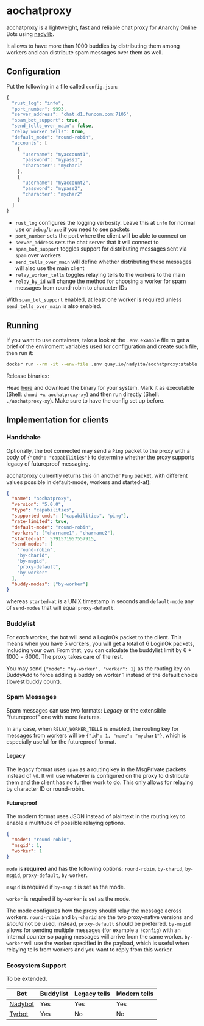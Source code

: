 # aochatproxy

aochatproxy is a lightweight, fast and reliable chat proxy for Anarchy Online Bots using [nadylib](https://github.com/Nadybot/nadylib).

It allows to have more than 1000 buddies by distributing them among workers and can distribute spam messages over them as well.

## Configuration

Put the following in a file called `config.json`:

```javascript
{
  "rust_log": "info",
  "port_number": 9993,
  "server_address": "chat.d1.funcom.com:7105",
  "spam_bot_support": true,
  "send_tells_over_main": false,
  "relay_worker_tells": true,
  "default_mode": "round-robin",
  "accounts": [
    {
      "username": "myaccount1",
      "password": "mypass1",
      "character": "mychar1"
    },
    {
      "username": "myaccount2",
      "password": "mypass2",
      "character": "mychar2"
    }
  ]
}
```

- `rust_log` configures the logging verbosity. Leave this at `info` for normal use or `debug`/`trace` if you need to see packets
- `port_number` sets the port where the client will be able to connect on
- `server_address` sets the chat server that it will connect to
- `spam_bot_support` toggles support for distributing messages sent via `spam` over workers
- `send_tells_over_main` will define whether distributing these messages will also use the main client
- `relay_worker_tells` toggles relaying tells to the workers to the main
- `relay_by_id` will change the method for choosing a worker for spam messages from round-robin to character IDs

With `spam_bot_support` enabled, at least one worker is required unless `send_tells_over_main` is also enabled.

## Running

If you want to use containers, take a look at the `.env.example` file to get a brief of the enviroment variables used for configuration and create such file, then run it:

```bash
docker run --rm -it --env-file .env quay.io/nadyita/aochatproxy:stable
```

Release binaries:

Head [here](https://github.com/Nadybot/aochatproxy/releases/latest) and download the binary for your system. Mark it as executable (Shell: `chmod +x aochatproxy-xy`) and then run directly (Shell: `./aochatproxy-xy`). Make sure to have the config set up before.

## Implementation for clients

### Handshake

Optionally, the bot connected may send a `Ping` packet to the proxy with a body of `{"cmd": "capabilities"}` to determine whether the proxy supports legacy of futureproof messaging.

aochatproxy currently returns this (in another `Ping` packet, with different values possible in default-mode, workers and started-at):

```json
{
  "name": "aochatproxy",
  "version": "5.0.0",
  "type": "capabilities",
  "supported-cmds": ["capabilities", "ping"],
  "rate-limited": true,
  "default-mode": "round-robin",
  "workers": ["charname1", "charname2"],
  "started-at": 5791571957557915,
  "send-modes": [
    "round-robin",
    "by-charid",
    "by-msgid",
    "proxy-default",
    "by-worker"
  ],
  "buddy-modes": ["by-worker"]
}
```

whereas `started-at` is a UNIX timestamp in seconds and `default-mode` any of `send-modes` that will equal `proxy-default`.

### Buddylist

For _each_ worker, the bot will send a LoginOk packet to the client. This means when you have 5 workers, you will get a total of 6 LoginOk packets, including your own. From that, you can calculate the buddylist limit by 6 \* 1000 = 6000. The proxy takes care of the rest.

You may send `{"mode": "by-worker", "worker": 1}` as the routing key on BuddyAdd to force adding a buddy on worker 1 instead of the default choice (lowest buddy count).

### Spam Messages

Spam messages can use two formats: _Legacy_ or the extensible "futureproof" one with more features.

In any case, when `RELAY_WORKER_TELLS` is enabled, the routing key for messages from workers will be `{"id": 1, "name": "mychar1"}`, which is especially useful for the futureproof format.

#### Legacy

The legacy format uses `spam` as a routing key in the MsgPrivate packets instead of `\0`. It will use whatever is configured on the proxy to distribute them and the client has no further work to do. This only allows for relaying by character ID or round-robin.

#### Futureproof

The modern format uses JSON instead of plaintext in the routing key to enable a multitude of possible relaying options.

```json
{
  "mode": "round-robin",
  "msgid": 1,
  "worker": 1
}
```

`mode` is **required** and has the following options: `round-robin`, `by-charid`, `by-msgid`, `proxy-default`, `by-worker`.

`msgid` is required if `by-msgid` is set as the mode.

`worker` is required if `by-worker` is set as the mode.

The mode configures how the proxy should relay the message across workers. `round-robin` and `by-charid` are the two proxy-native versions and _should_ not be used, instead, `proxy-default` should be preferred. `by-msgid` allows for sending multiple messages (for example a `!config`) with an internal counter so paging messages will arrive from the same worker. `by-worker` will use the worker specified in the payload, which is useful when relaying tells from workers and you want to reply from this worker.

### Ecosystem Support

To be extended.

| Bot                                           | Buddylist | Legacy tells | Modern tells |
| --------------------------------------------- | --------- | ------------ | ------------ |
| [Nadybot](https://github.com/Nadybot/Nadybot) | Yes       | Yes          | Yes          |
| [Tyrbot](https://github.com/Budabot/Tyrbot)   | Yes       | No           | No           |
